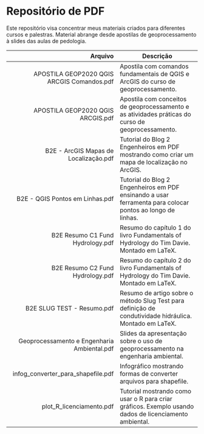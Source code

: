 # Repositório de PDF

Este repositório visa concentrar meus materiais criados para diferentes cursos e palestras. Material abrange desde apostilas de geoprocessamento à slides das aulas de pedologia.

| Arquivo | Descrição |
|-----:|-----------|
|APOSTILA GEOP2020 QGIS ARCGIS Comandos.pdf| Apostila com comandos fundamentais de QGIS e ArcGIS do curso de geoprocessamento.|
|APOSTILA GEOP2020 QGIS ARCGIS.pdf| Apostila com conceitos de geoprocessamento e as atividades práticas do curso de geoprocessamento.|
|B2E - ArcGIS Mapas de Localização.pdf| Tutorial do Blog 2 Engenheiros em PDF mostrando como criar um mapa de localização no ArcGIS.|
|B2E - QGIS Pontos em Linhas.pdf| Tutorial do Blog 2 Engenheiros em PDF ensinando a usar ferramenta para colocar pontos ao longo de linhas.|
|B2E Resumo C1 Fund Hydrology.pdf| Resumo do capítulo 1 do livro Fundamentals of Hydrology do Tim Davie. Montado em LaTeX.|
|B2E Resumo C2 Fund Hydrology.pdf| Resumo do capítulo 2 do livro Fundamentals of Hydrology do Tim Davie. Montado em LaTeX.|
|B2E SLUG TEST - Resumo.pdf| Resumo de artigo sobre o método Slug Test para definição de condutividade hidráulica. Montado em LaTeX.|
|Geoprocessamento e Engenharia Ambiental.pdf| Slides da apresentação sobre o uso de geoprocessamento na engenharia ambiental.|
|infog_converter_para_shapefile.pdf| Infográfico mostrando formas de converter arquivos para shapefile.|
|plot_R_licenciamento.pdf| Tutorial mostrando como usar o R para criar gráficos. Exemplo usando dados de licenciamento ambiental.|
